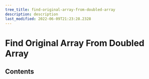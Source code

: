 ```yaml
---
tree_title: find-original-array-from-doubled-array
description: description
last_modified: 2022-06-09T21:23:28.2328
---
```


# Find Original Array From Doubled Array

## Contents
